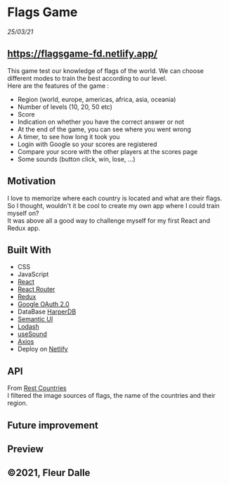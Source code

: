 # Flags Game

_25/03/21_

## https://flagsgame-fd.netlify.app/

This game test our knowledge of flags of the world. We can choose different modes to train the best according to our level. <br>
Here are the features of the game :

- Region (world, europe, americas, africa, asia, oceania)
- Number of levels (10, 20, 50 etc)
- Score
- Indication on whether you have the correct answer or not
- At the end of the game, you can see where you went wrong
- A timer, to see how long it took you
- Login with Google so your scores are registered
- Compare your score with the other players at the scores page
- Some sounds (button click, win, lose, ...)

## Motivation

I love to memorize where each country is located and what are their flags. <br>
So I thought, wouldn't it be cool to create my own app where I could train myself on? <br>
It was above all a good way to challenge myself for my first React and Redux app.<br>

## Built With

- CSS
- JavaScript
- [React](https://fr.reactjs.org/)
- [React Router](https://reactrouter.com/)
- [Redux](https://redux.js.org/)
- [Google OAuth 2.0](https://developers.google.com/identity/protocols/oauth2)
- DataBase [HarperDB](https://harperdb.io/)
- [Semantic UI](https://semantic-ui.com/)
- [Lodash](https://lodash.com/)
- [useSound](https://www.npmjs.com/package/use-sound)
- [Axios](https://www.npmjs.com/package/axios)
- Deploy on [Netlify](https://www.netlify.com/)

## API

From [Rest Countries](https://restcountries.eu/#rest-countries-stay-up-to-date) <br>
I filtered the image sources of flags, the name of the countries and their region.

## Future improvement

## Preview

## ©2021, Fleur Dalle

